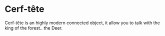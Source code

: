 # Cerf-tête

Cerf-tête is an highly modern connected object, it allow you to talk with the king of the forest.. the Deer.

